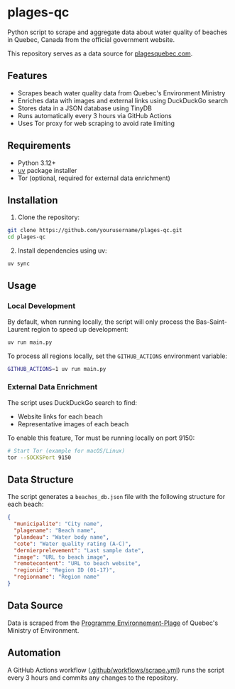 # plages-qc

Python script to scrape and aggregate data about water quality of beaches in Quebec, Canada from the official government website.

This repository serves as a data source for [plagesquebec.com](https://plagesquebec.com/).

## Features

- Scrapes beach water quality data from Quebec's Environment Ministry
- Enriches data with images and external links using DuckDuckGo search
- Stores data in a JSON database using TinyDB
- Runs automatically every 3 hours via GitHub Actions
- Uses Tor proxy for web scraping to avoid rate limiting

## Requirements

- Python 3.12+
- [uv](https://github.com/astral-sh/uv) package installer
- Tor (optional, required for external data enrichment)

## Installation

1. Clone the repository:

```bash
git clone https://github.com/yourusername/plages-qc.git
cd plages-qc
```

2. Install dependencies using uv:

```bash
uv sync
```

## Usage

### Local Development

By default, when running locally, the script will only process the Bas-Saint-Laurent region to speed up development:

```bash
uv run main.py
```

To process all regions locally, set the `GITHUB_ACTIONS` environment variable:

```bash
GITHUB_ACTIONS=1 uv run main.py
```

### External Data Enrichment

The script uses DuckDuckGo search to find:

- Website links for each beach
- Representative images of each beach

To enable this feature, Tor must be running locally on port 9150:

```bash
# Start Tor (example for macOS/Linux)
tor --SOCKSPort 9150
```

## Data Structure

The script generates a `beaches_db.json` file with the following structure for each beach:

```json
{
  "municipalite": "City name",
  "plagename": "Beach name",
  "plandeau": "Water body name",
  "cote": "Water quality rating (A-C)",
  "dernierprelevement": "Last sample date",
  "image": "URL to beach image",
  "remotecontent": "URL to beach website",
  "regionid": "Region ID (01-17)",
  "regionname": "Region name"
}
```

## Data Source

Data is scraped from the [Programme Environnement-Plage](https://www.environnement.gouv.qc.ca/programmes/env-plage/index.asp) of Quebec's Ministry of Environment.

## Automation

A GitHub Actions workflow ([.github/workflows/scrape.yml](.github/workflows/scrape.yml)) runs the script every 3 hours and commits any changes to the repository.
